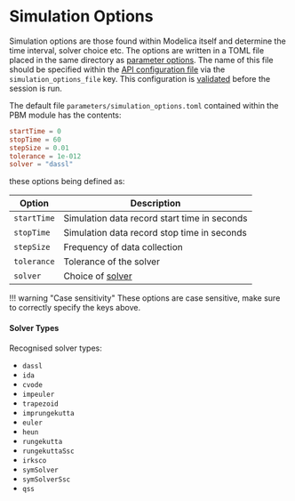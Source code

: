 # Simulation Options

Simulation options are those found within Modelica itself and determine the time interval, solver choice etc. The options are written in a TOML file placed in the same directory as [parameter options](parameters.md). The name of this file should be specified within the [API configuration file](configuration.md) via the `simulation_options_file` key. This configuration is [validated](validation.md) before the session is run.

The default file `parameters/simulation_options.toml` contained within the PBM module has the contents:

```toml
startTime = 0
stopTime = 60
stepSize = 0.01
tolerance = 1e-012
solver = "dassl"
```

these options being defined as:

|**Option**|**Description**|
|---|---|
|`startTime`|Simulation data record start time in seconds|
|`stopTime`|Simulation data record stop time in seconds|
|`stepSize`|Frequency of data collection|
|`tolerance`|Tolerance of the solver|
|`solver`|Choice of [solver](#solver-types)|

!!! warning "Case sensitivity"
    These options are case sensitive, make sure to correctly specify the keys above.

#### Solver Types
Recognised solver types:

- `dassl`
- `ida`
- `cvode`
- `impeuler`
- `trapezoid`
- `imprungekutta`
- `euler`
- `heun`
- `rungekutta`
- `rungekuttaSsc`
- `irksco`
- `symSolver`
- `symSolverSsc`
- `qss`